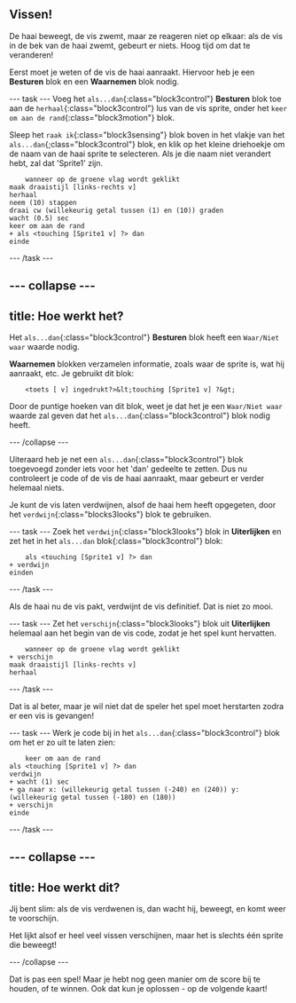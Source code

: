 ## Vissen!

De haai beweegt, de vis zwemt, maar ze reageren niet op elkaar: als de vis in de bek van de haai zwemt, gebeurt er niets. Hoog tijd om dat te veranderen!

Eerst moet je weten of de vis de haai aanraakt. Hiervoor heb je een **Besturen** blok en een **Waarnemen** blok nodig.

\--- task \--- Voeg het `als...dan`{:class="block3control"} **Besturen** blok toe aan de `herhaal`{:class="block3control"} lus van de vis sprite, onder het `keer om aan de rand`{:class="block3motion"} blok.

Sleep het `raak ik`{:class="block3sensing"} blok boven in het vlakje van het `als...dan`{;class="block3control"} blok, en klik op het kleine driehoekje om de naam van de haai sprite te selecteren. Als je die naam niet verandert hebt, zal dat 'Sprite1' zijn.

```blocks3
    wanneer op de groene vlag wordt geklikt
maak draaistijl [links-rechts v]
herhaal
neem (10) stappen
draai cw (willekeurig getal tussen (1) en (10)) graden
wacht (0.5) sec
keer om aan de rand
+ als <touching [Sprite1 v] ?> dan
einde
```

\--- /task \---

## \--- collapse \---

## title: Hoe werkt het?

Het `als...dan`{:class="block3control"} **Besturen** blok heeft een `Waar/Niet waar` waarde nodig.

**Waarnemen** blokken verzamelen informatie, zoals waar de sprite is, wat hij aanraakt, etc. Je gebruikt dit blok:

```blocks3
    <toets [ v] ingedrukt?>&lt;touching [Sprite1 v] ?&gt;
```

Door de puntige hoeken van dit blok, weet je dat het je een `Waar/Niet waar` waarde zal geven dat het `als...dan`{:class="block3control"} blok nodig heeft.

\--- /collapse \---

Uiteraard heb je net een `als...dan`{:class="block3control"} blok toegevoegd zonder iets voor het 'dan' gedeelte te zetten. Dus nu controleert je code of de vis de haai aanraakt, maar gebeurt er verder helemaal niets.

Je kunt de vis laten verdwijnen, alsof de haai hem heeft opgegeten, door het `verdwijn`{:class="blocks3looks"} blok te gebruiken.

\--- task \--- Zoek het `verdwijn`{:class="block3looks"} blok in **Uiterlijken** en zet het in het `als...dan` blok{:class="block3control"} blok:

```blocks3
    als <touching [Sprite1 v] ?> dan
+ verdwijn
einden
```

\--- /task \---

Als de haai nu de vis pakt, verdwijnt de vis definitief. Dat is niet zo mooi.

\--- task \--- Zet het `verschijn`{:class="block3looks"} blok uit **Uiterlijken** helemaal aan het begin van de vis code, zodat je het spel kunt hervatten.

```blocks3
    wanneer op de groene vlag wordt geklikt
+ verschijn
maak draaistijl [links-rechts v]
herhaal
```

\--- /task \---

Dat is al beter, maar je wil niet dat de speler het spel moet herstarten zodra er een vis is gevangen!

\--- task \--- Werk je code bij in het `als...dan`{:class="block3control"} blok om het er zo uit te laten zien:

```blocks3
    keer om aan de rand
als <touching [Sprite1 v] ?> dan
verdwijn
+ wacht (1) sec
+ ga naar x: (willekeurig getal tussen (-240) en (240)) y: (willekeurig getal tussen (-180) en (180))
+ verschijn
einde
```

\--- /task \---

## \--- collapse \---

## title: Hoe werkt dit?

Jij bent slim: als de vis verdwenen is, dan wacht hij, beweegt, en komt weer te voorschijn.

Het lijkt alsof er heel veel vissen verschijnen, maar het is slechts één sprite die beweegt!

\--- /collapse \---

Dat is pas een spel! Maar je hebt nog geen manier om de score bij te houden, of te winnen. Ook dat kun je oplossen - op de volgende kaart!